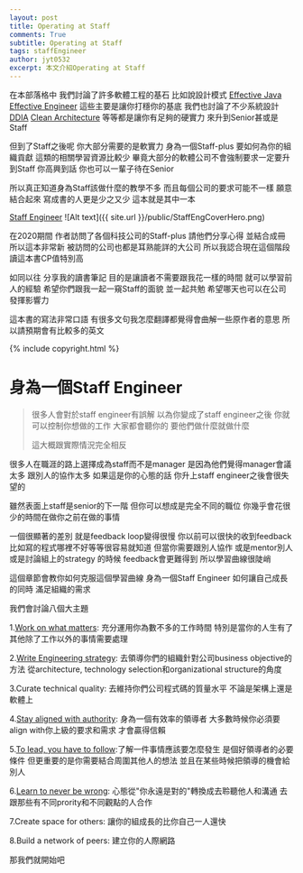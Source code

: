 ```yaml
---
layout: post
title: Operating at Staff
comments: True 
subtitle: Operating at Staff
tags: staffEngineer
author: jyt0532
excerpt: 本文介紹Operating at Staff
---
```


在本部落格中 我們討論了許多軟體工程的基石 比如說設計模式 [Effective Java](/toc/effective_java/) [Effective Engineer](/toc/effective_engineer/) 這些主要是讓你打穩你的基底 我們也討論了不少系統設計 [DDIA](/toc/designing_data_intensive-application/) [Clean Architecture](/toc/clean_architecture/) 等等都是讓你有足夠的硬實力 來升到Senior甚或是Staff

但到了Staff之後呢 你大部分需要的是軟實力 身為一個Staff-plus 要如何為你的組織貢獻 這類的相關學習資源比較少 畢竟大部分的軟體公司不會強制要求一定要升到Staff 你高興到話 你也可以一輩子待在Senior

所以真正知道身為Staff該做什麼的教學不多 而且每個公司的要求可能不一樣 願意結合起來 寫成書的人更是少之又少 這本就是其中一本 


[Staff Engineer](https://staffeng.com/book)
![Alt text]({{ site.url }}/public/StaffEngCoverHero.png)

在2020期間 作者訪問了各個科技公司的Staff-plus 請他們分享心得 並結合成冊 所以這本非常新 被訪問的公司也都是耳熟能詳的大公司 所以我認合現在這個階段讀這本書CP值特別高

如同以往 分享我的讀書筆記 目的是讓讀者不需要跟我花一樣的時間 就可以學習前人的經驗 希望你們跟我一起一窺Staff的面貌 並一起共勉 希望哪天也可以在公司發揮影響力 


這本書的寫法非常口語 有很多文句我怎麼翻譯都覺得會曲解一些原作者的意思 所以請預期會有比較多的英文

{% include copyright.html %}

# 身為一個Staff Engineer

> 很多人會對於staff engineer有誤解 以為你變成了staff engineer之後 你就可以控制你想做的工作 大家都會聽你的 要他們做什麼就做什麼 
>
> 這大概跟實際情況完全相反

很多人在職涯的路上選擇成為staff而不是manager 是因為他們覺得manager會議太多 跟別人的協作太多 如果這是你的心態的話 你升上staff engineer之後會很失望的

雖然表面上staff是senior的下一階 但你可以想成是完全不同的職位 你幾乎會花很少的時間在做你之前在做的事情

一個很顯著的差別 就是feedback loop變得很慢 你以前可以很快的收到feedback 比如寫的程式哪裡不好等等很容易就知道 但當你需要跟別人協作 或是mentor別人 或是討論組上的strategy 的時候 feedback會更難得到 所以學習曲線很陡峭

這個章節會教你如何克服這個學習曲線 身為一個Staff Engineer 如何讓自己成長的同時 滿足組織的需求

我們會討論八個大主題

1.[Work on what matters](/2021/07/04/working-on-what-matters/): 充分運用你為數不多的工作時間 特別是當你的人生有了其他除了工作以外的事情需要處理

2.[Write Engineering strategy](/2021/07/05/write-an-engineering-strategy/): 去領導你們的組織針對公司business objective的方法 從architecture, technology selection和organizational structure的角度

3.Curate technical quality: 去維持你們公司程式碼的質量水平 不論是架構上還是軟體上

4.[Stay aligned with authority](/2021/07/17/stay-aligned-with-authority/): 身為一個有效率的領導者 大多數時候你必須要align with你上級的要求和需求 才會贏得信賴

5.[To lead, you have to follow](/2021/08/13/to-lead-you-have-to-follow/):了解一件事情應該要怎麼發生 是個好領導者的必要條件 但更重要的是你需要結合周圍其他人的想法 並且在某些時候把領導的機會給別人 

6.[Learn to never be wrong](/08/21/learn-to-never-be-wrong/): 心態從"你永遠是對的"轉換成去聆聽他人和溝通 去跟那些有不同prority和不同觀點的人合作

7.Create space for others: 讓你的組成長的比你自己一人還快

8.Build a network of peers: 建立你的人際網路











那我們就開始吧
